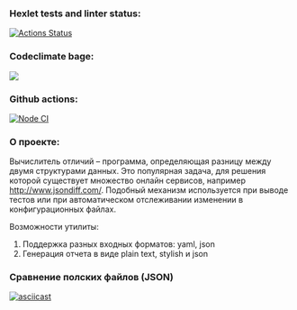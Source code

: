 ### Hexlet tests and linter status:
[![Actions Status](https://github.com/ArsenyKonkolovich/backend-project-lvl2/workflows/hexlet-check/badge.svg)](https://github.com/ArsenyKonkolovich/backend-project-lvl2/actions)

### Codeclimate bage:
<a href="https://codeclimate.com/github/ArsenyKonkolovich/backend-project-lvl2/maintainability"><img src="https://api.codeclimate.com/v1/badges/e75c2d9a20ff99773583/maintainability" /></a>

### Github actions:
[![Node CI](https://github.com/ArsenyKonkolovich/backend-project-lvl2/actions/workflows/nodejs.yml/badge.svg)](https://github.com/ArsenyKonkolovich/backend-project-lvl2/actions/workflows/nodejs.yml)

### О проекте:
Вычислитель отличий – программа, определяющая разницу между двумя структурами данных. Это популярная задача, для решения которой существует множество онлайн сервисов, например http://www.jsondiff.com/. Подобный механизм используется при выводе тестов или при автоматическом отслеживании изменении в конфигурационных файлах.

Возможности утилиты:

1) Поддержка разных входных форматов: yaml, json
2) Генерация отчета в виде plain text, stylish и json


### Сравнение полских файлов (JSON)
[![asciicast](https://asciinema.org/a/Rgq2KSC5CUUv2IwJiVy1QRIat.svg)](https://asciinema.org/a/Rgq2KSC5CUUv2IwJiVy1QRIat)
